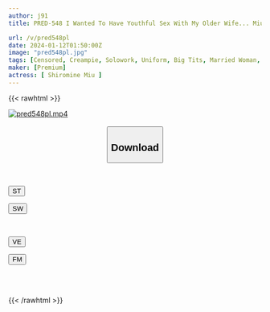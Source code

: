 ```yaml
---
author: j91
title: PRED-548 I Wanted To Have Youthful Sex With My Older Wife... Miu Shiramine's Weekend Love Was Blown Away When I Saw Her Shy Uniform And I Went Crazy

url: /v/pred548pl
date: 2024-01-12T01:50:00Z
image: "pred548pl.jpg"
tags: [Censored, Creampie, Solowork, Uniform, Big Tits, Married Woman, Kiss	]
maker: [Premium]
actress: [ Shiromine Miu ]
---
```



{{< rawhtml >}}

<div class="video" data-videoid="M78RgvBMzmhmgxa">
    <a href="javascript:;">
        <img src="/v/pred548pl/pred548pl.jpg" width="WIDTH" height="HEIGHT" alt="pred548pl.mp4" loading="lazy">
    </a>
</div>

<script type="text/javascript" src="https://j91.asia/asset/on-demand-st.js"></script>

<br>
  <link rel="stylesheet" href="https://j91.asia/asset/bs5.css">
  
  <center>
  <button class="btn btn-primary" type="button" data-bs-toggle="collapse" data-bs-target=".multi-collapse" aria-expanded="false" aria-controls="multiCollapseExample1 multiCollapseExample2"><h2>Download</h2></button></center>
</p>
<div class="row">
  <div class="col">
    <div class="collapse multi-collapse" id="multiCollapseExample1">
      <div class="card card-body">
	      	      <br>
<div class="buttons">  
<p><a href="https://streamtape.to/v/M78RgvBMzmhmgxa" target="_blank"><button class="btn-hover color-3"><i class="fa fa-download"></i> ST</button></a></p>
<p><a href="https://flaswish.com/qri3lj3ivnbs" target="_blank"><button class="btn-hover color-2"><i class="fa fa-download"></i> SW</button></a></p></div>
    </div>
  </div>
</div>
  <div class="col">
    <div class="collapse multi-collapse" id="multiCollapseExample2">
      <div class="card card-body">
	      <br>
<div class="buttons">
<p><a href="javascript:;" target="_blank"><button class="btn-hover color-9"><i class="fa fa-download"></i> VE</button></a></p>
<p><a href="javascript:;" target="_blank"><button class="btn-hover color-8"><i class="fa fa-download"></i> FM</button></a></p></div>
<br><br>
      </div>
    </div>
  </div>
</div>

{{< /rawhtml >}}